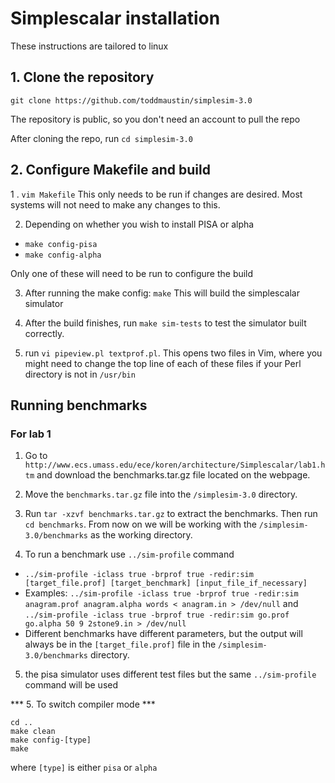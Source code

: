 # Simplescalar installation

These instructions are tailored to linux

## 1. Clone the repository
`git clone https://github.com/toddmaustin/simplesim-3.0`

The repository is public, so you don't need an account to pull the repo

After cloning the repo, run `cd simplesim-3.0`

## 2. Configure Makefile and build
1 . `vim Makefile`
This only needs to be run if changes are desired. Most systems will not need to make any changes to this.

2. Depending on whether you wish to install PISA or alpha
- `make config-pisa`
- `make config-alpha`

Only one of these will need to be run to configure the build

3. After running the make config:
`make`
This will build the simplescalar simulator

4. After the build finishes, run `make sim-tests` to test the simulator built correctly.

5. run `vi pipeview.pl textprof.pl`. This opens two files in Vim, where you might need to change the top line of each of these files if your Perl directory is not in `/usr/bin`

## Running benchmarks

### For lab 1
1. Go to `http://www.ecs.umass.edu/ece/koren/architecture/Simplescalar/lab1.htm` and download the benchmarks.tar.gz file located on the webpage.

2. Move the `benchmarks.tar.gz` file into the `/simplesim-3.0` directory. 

3. Run `tar -xzvf benchmarks.tar.gz` to extract the benchmarks. Then run `cd benchmarks`. From now on we will be working with the `/simplesim-3.0/benchmarks` as the working directory.

4. To run a benchmark use `../sim-profile` command
- `../sim-profile -iclass true -brprof true -redir:sim [target_file.prof] [target_benchmark] [input_file_if_necessary]`
- Examples: `../sim-profile -iclass true -brprof true -redir:sim anagram.prof anagram.alpha words < anagram.in > /dev/null` and `../sim-profile -iclass true -brprof true -redir:sim go.prof go.alpha 50 9 2stone9.in > /dev/null`
- Different benchmarks have different parameters, but the output will always be in the `[target_file.prof]` file in the `/simplesim-3.0/benchmarks` directory. 

5. the pisa simulator uses different test files but the same `../sim-profile` command will be used

*** 5. To switch compiler mode ***
```
cd ..
make clean
make config-[type]
make
```
where `[type]` is either `pisa` or `alpha`







